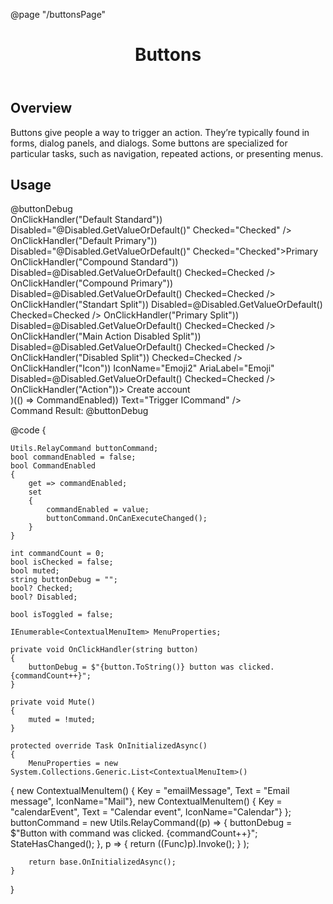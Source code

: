 ﻿@page "/buttonsPage"
<header class="root">
    <h1 class="title">Buttons</h1>
</header>
<div class="section" style="transition-delay: 0s;">
    <div id="overview" tabindex="-1">
        <h2 class="subHeading hiddenContent">Overview</h2>
    </div>
    <div class="content">
        <div class="ms-Markdown">
            <p>
                Buttons give people a way to trigger an action. They’re typically found in forms, dialog panels, and dialogs. Some buttons are specialized for particular tasks, such as navigation, repeated actions, or presenting menus.
            </p>
        </div>
    </div>
</div>

<div class="section" style="transition-delay: 0s;">
    <div id="overview" tabindex="-1">
        <h2 class="subHeading">Usage</h2>
    </div>
    <div>
        <div class="subSection">
            <Stack Tokens=@(new StackTokens { ChildrenGap = new double[] { 5 } })>
                <Toggle @bind-Checked="Disabled" DefaultChecked="false" InlineLabel="true" Label="Disable buttons" />
                <Toggle @bind-Checked="Checked" DefaultChecked="false" InlineLabel="true" Label="Mark as Checked" />
            </Stack>
            @buttonDebug
        </div>
        <div class="subSection">
            <Demo Header="Default Button" Key="0" MetadataPath="ButtonsPage">
                <Stack Horizontal="true" Tokens=@(new StackTokens() { ChildrenGap = new[] { 40.0 } })>
                    <DefaultButton Text="Standard" OnClick=@(() => OnClickHandler("Default Standard")) Disabled="@Disabled.GetValueOrDefault()" Checked="Checked" />
                    <PrimaryButton OnClick=@(() => OnClickHandler("Default Primary")) Disabled="@Disabled.GetValueOrDefault()" Checked="Checked">Primary</PrimaryButton>
                </Stack>
            </Demo>
        </div>
        <div class="subSection">
            <Demo Header="Compound Button" Key="1" MetadataPath="ButtonsPage">
                <Stack Horizontal="true" Tokens=@(new StackTokens() { ChildrenGap = new[] { 40.0 } })>
                    <CompoundButton Text="Standard" SecondaryText="This is the secondary text." OnClick=@(() => OnClickHandler("Compound Standard")) Disabled=@Disabled.GetValueOrDefault() Checked=Checked />
                    <CompoundButton Text="Primary" Primary="true" SecondaryText="This is the secondary text." OnClick=@(() => OnClickHandler("Compound Primary")) Disabled=@Disabled.GetValueOrDefault() Checked=Checked />
                </Stack>
            </Demo>
        </div>
        <div class="subSection">
            <Demo Header="Command Bar Button" Key="2" MetadataPath="ButtonsPage">
                <Stack Horizontal="true" Style=@("height:44px")>
                    <CommandBarButton IconName="Add"
                                      Text="New item"
                                      MenuItems="MenuProperties"
                                      Disabled="@Disabled.GetValueOrDefault()"
                                      Checked="Checked" />
                    <CommandBarButton IconName="Mail" Text="Send mail" Disabled="@Disabled.GetValueOrDefault()" Checked="Checked" />
                </Stack>
            </Demo>
        </div>
        <div class="subSection">
            <Demo Header="Split Button Button" Key="3" MetadataPath="ButtonsPage">
                <Stack Horizontal="true" Wrap="true" Tokens=@(new StackTokens() { ChildrenGap = new[] { 40.0 } })>
                    <DefaultButton Text="Standard"
                                   Split="true"
                                   MenuItems="MenuProperties"
                                   OnClick=@(() => OnClickHandler("Standart Split"))
                                   Disabled=@Disabled.GetValueOrDefault()
                                   Checked=Checked />
                    <PrimaryButton Text="Primary"
                                   Split="true"
                                   MenuItems="MenuProperties"
                                   OnClick=@(() => OnClickHandler("Primary Split"))
                                   Disabled=@Disabled.GetValueOrDefault()
                                   Checked=Checked />
                    <DefaultButton Text="Main action disabled"
                                   PrimaryDisabled="true"
                                   Split="true"
                                   MenuItems="MenuProperties"
                                   OnClick=@(() => OnClickHandler("Main Action Disabled Split"))
                                   Disabled=@Disabled.GetValueOrDefault()
                                   Checked=Checked />
                    <PrimaryButton Text="Disabled"
                                   Disabled="true"
                                   Split="true"
                                   MenuItems="MenuProperties"
                                   OnClick=@(() => OnClickHandler("Disabled Split"))
                                   Checked=Checked />
                </Stack>
            </Demo>
        </div>
        <div class="subSection">
            <Demo Header="Icon Button" Key="4" MetadataPath="ButtonsPage">
                <Stack Horizontal="true" Tokens=@(new StackTokens() { ChildrenGap = new[] { 8.0 } })>
                    <IconButton OnClick=@(() => OnClickHandler("Icon")) IconName="Emoji2" AriaLabel="Emoji" Disabled=@Disabled.GetValueOrDefault() Checked=Checked />
                    <IconButton MenuItems="MenuProperties" IconName="Emoji2" AriaLabel="Emoji" Disabled=@Disabled.GetValueOrDefault() Checked=Checked />
                </Stack>
            </Demo>
        </div>
        <div class="subSection">
            <Demo Header="Action Button" Key="5" MetadataPath="ButtonsPage">
                <ActionButton IconName="AddFriend" Disabled=@Disabled.GetValueOrDefault() Checked=Checked OnClick=@(() => OnClickHandler("Action"))>
                    Create account
                </ActionButton>
            </Demo>
        </div>
        <div class="subSection">
            <Demo Header="Command Button" Key="6" MetadataPath="ButtonsPage">
                <CommandButton IconName="Add" Text="New item" MenuItems="MenuProperties" Disabled=@Disabled.GetValueOrDefault() Checked=Checked />
            </Demo>
        </div>
        <div class="subSection">
            <Demo Header="Button-like Anchor" Key="7" MetadataPath="ButtonsPage">
                <DefaultButton Text="BlazorFluentUI GitHub" Href="https://github.com/BlazorFluentUI/BlazorFluentUI" Disabled=@Disabled.GetValueOrDefault() Checked=Checked />
            </Demo>
        </div>
        <div class="subSection">
            <Demo Header="Toggle Button" Key="8" MetadataPath="ButtonsPage">
                <DefaultButton Toggle="true"
                               Checked=@(muted || Checked.GetValueOrDefault())
                               Text=@(muted ? "Volume muted" : "Volume unmuted" )
                               IconName=@(muted ? "Volume0" : "Volume3")
                               OnClick=Mute
                               Disabled=Disabled.GetValueOrDefault() />
            </Demo>
        </div>
        <div class="subSection">
            <Demo Header="Using Command &amp; CommandParameter with Button" Key="9" MetadataPath="ButtonsPage">
                <Stack Tokens=@(new StackTokens { ChildrenGap = new double[] { 5 } })>
                    <Checkbox Label="Enable Button" @bind-Checked="CommandEnabled" Style="max-width:200px;" />
                    <StackItem>
                        <PrimaryButton Command="buttonCommand" CommandParameter=@((Func<bool>)(() => CommandEnabled)) Text="Trigger ICommand" />
                    </StackItem>
                    <div>
                        Command Result: @buttonDebug
                    </div>
                </Stack>
            </Demo>
        </div>
    </div>
</div>

@code {

    Utils.RelayCommand buttonCommand;
    bool commandEnabled = false;
    bool CommandEnabled
    {
        get => commandEnabled;
        set
        {
            commandEnabled = value;
            buttonCommand.OnCanExecuteChanged();
        }
    }

    int commandCount = 0;
    bool isChecked = false;
    bool muted;
    string buttonDebug = "";
    bool? Checked;
    bool? Disabled;

    bool isToggled = false;

    IEnumerable<ContextualMenuItem> MenuProperties;

    private void OnClickHandler(string button)
    {
        buttonDebug = $"{button.ToString()} button was clicked. {commandCount++}";
    }

    private void Mute()
    {
        muted = !muted;
    }

    protected override Task OnInitializedAsync()
    {
        MenuProperties = new System.Collections.Generic.List<ContextualMenuItem>()
{
            new ContextualMenuItem() { Key = "emailMessage", Text = "Email message", IconName="Mail"},
            new ContextualMenuItem() { Key = "calendarEvent", Text = "Calendar event", IconName="Calendar"}
        };
        buttonCommand = new Utils.RelayCommand((p) =>
        {
            buttonDebug = $"Button with command was clicked. {commandCount++}";
            StateHasChanged();
        },
            p =>
            {
                return ((Func<bool>)p).Invoke();
            }
        );

        return base.OnInitializedAsync();
    }

}
